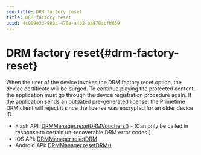 ```yaml
---
seo-title: DRM factory reset
title: DRM factory reset
uuid: 4c009e3d-980a-470e-a4b2-ba878acfb669
---
```


# DRM factory reset{#drm-factory-reset}

When the user of the device invokes the DRM factory reset option, the device certificate will be purged. To continue playing the protected content, the application must go through the device registration procedure again. If the application sends an outdated pre-generated license, the Primetime DRM client will reject it since the license was encrypted for an older device ID.

* Flash API: [DRMManager.resetDRMVouchers()](https://help.adobe.com/en_US/FlashPlatform/reference/actionscript/3/flash/net/drm/DRMManager.html#resetDRMVouchers()) - (Can only be called in response to certain un-recoverable DRM error codes.) 
* iOS API: [DRMManager resetDRM](https://help.adobe.com/en_US/primetime/api/drm-apis/client/ios/interface_d_r_m_manager.html#a0dd6c9662428583196e0419d3ea69446) 
* Android API: [DRMManager.resetDRM()](https://help.adobe.com/en_US/primetime/api/drm-apis/client/android/com/adobe/ave/drm/DRMManager.html#resetDRM(com.adobe.ave.drm.DRMOperationErrorCallback,%20com.adobe.ave.drm.DRMOperationCompleteCallback))

